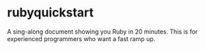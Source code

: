 rubyquickstart
==============

A sing-along document showing you Ruby in 20 minutes. This is for experienced programmers who want a fast ramp up.
